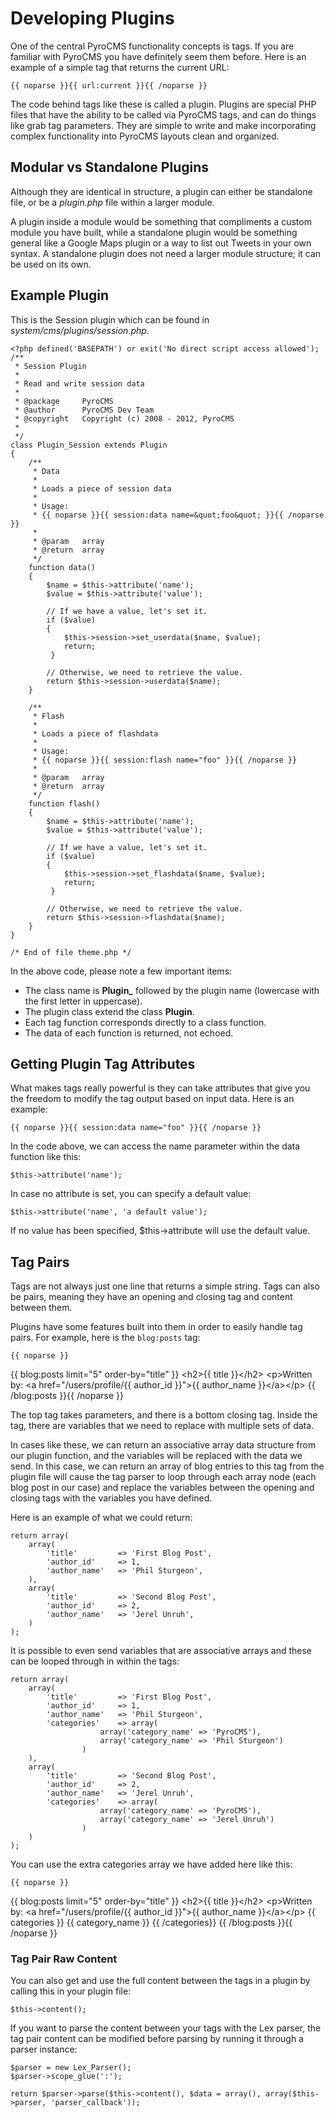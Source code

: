 # Developing Plugins

One of the central PyroCMS functionality concepts is tags. If you are familiar with PyroCMS you have definitely seem them before. Here is an example of a simple tag that returns the current URL:

	{{ noparse }}{{ url:current }}{{ /noparse }}

The code behind tags like these is called a plugin. Plugins are special PHP files that have the ability to be called via PyroCMS tags, and can do things like grab tag parameters. They are simple to write and make incorporating complex functionality into PyroCMS layouts clean and organized.

## Modular vs Standalone Plugins

Although they are identical in structure, a plugin can either be standalone file, or be a <dfn>plugin.php</dfn> file within a larger module.

A plugin inside a module would be something that compliments a custom module you have built, while a standalone plugin would be something general like a Google Maps plugin or a way to list out Tweets in your own syntax. A standalone plugin does not need a larger module structure; it can be used on its own.

## Example Plugin

This is the Session plugin which can be found in <dfn>system/cms/plugins/session.php</dfn>.

	<?php defined('BASEPATH') or exit('No direct script access allowed');
	/**
	 * Session Plugin
	 *
	 * Read and write session data
	 *
	 * @package		PyroCMS
	 * @author		PyroCMS Dev Team
	 * @copyright	Copyright (c) 2008 - 2012, PyroCMS
	 *
	 */
	class Plugin_Session extends Plugin
	{
		/**
		 * Data
		 *
		 * Loads a piece of session data
		 *
		 * Usage:
		 * {{ noparse }}{{ session:data name=&quot;foo&quot; }}{{ /noparse }}
		 *
		 * @param	array
		 * @return	array
		 */
		function data()
		{
			$name = $this->attribute('name');
			$value = $this->attribute('value');

			// If we have a value, let's set it.
			if ($value)
			{
				$this->session->set_userdata($name, $value);
				return;
			 }

			// Otherwise, we need to retrieve the value.
			return $this->session->userdata($name);
		}

		/**
		 * Flash
		 *
		 * Loads a piece of flashdata
		 *
		 * Usage:
		 * {{ noparse }}{{ session:flash name="foo" }}{{ /noparse }}
		 *
		 * @param	array
		 * @return	array
		 */
		function flash()
		{
			$name = $this->attribute('name');
			$value = $this->attribute('value');

			// If we have a value, let's set it.
			if ($value)
			{
				$this->session->set_flashdata($name, $value);
				return;
			 }

			// Otherwise, we need to retrieve the value.
			return $this->session->flashdata($name);
		}
	}

	/* End of file theme.php */

In the above code, please note a few important items:

* The class name is **Plugin_** followed by the plugin name (lowercase with the first letter in uppercase).
* The plugin class extend the class **Plugin**.
* Each tag function corresponds directly to a class function.
* The data of each function is returned, not echoed.

## Getting Plugin Tag Attributes

What makes tags really powerful is they can take attributes that give you the freedom to modify the tag output based on input data. Here is an example:

	{{ noparse }}{{ session:data name="foo" }}{{ /noparse }}

In the code above, we can access the name parameter within the data function like this:

	$this->attribute('name');

In case no attribute is set, you can specify a default value:

	$this->attribute('name', 'a default value');

If no value has been specified, $this->attribute will use the default value.

## Tag Pairs

Tags are not always just one line that returns a simple string. Tags can also be pairs, meaning they have an opening and closing tag and content between them.

Plugins have some features built into them in order to easily handle tag pairs. For example, here is the `blog:posts` tag:

    {{ noparse }}
{{ blog:posts limit="5" order-by="title" }}
    &lt;h2>{{ title }}&lt;/h2>
    &lt;p>Written by: &lt;a href="/users/profile/{{ author_id }}">{{ author_name }}&lt;/a>&lt;/p>
{{ /blog:posts }}{{ /noparse }}

The top tag takes parameters, and there is a bottom closing tag. Inside the tag, there are variables that we need to replace with multiple sets of data.

In cases like these, we can return an associative array data structure from our plugin function, and the variables will be replaced with the data we send. In this case, we can return an array of blog entries to this tag from the plugin file will cause the tag parser to loop through each array node (each blog post in our case) and replace the variables between the opening and closing tags with the variables you have defined.

Here is an example of what we could return:

	return array(
		array(
			'title'			=> 'First Blog Post',
			'author_id'		=> 1,
			'author_name'	=> 'Phil Sturgeon',
		),
		array(
			'title'			=> 'Second Blog Post',
			'author_id'		=> 2,
			'author_name'	=> 'Jerel Unruh',
		)
	);

It is possible to even send variables that are associative arrays and these can be looped through in within the tags:

	return array(
		array(
			'title'			=> 'First Blog Post',
			'author_id'		=> 1,
			'author_name'	=> 'Phil Sturgeon',
			'categories'	=> array(
						array('category_name' => 'PyroCMS'),
						array('category_name' => 'Phil Sturgeon')
					)
		),
		array(
			'title'			=> 'Second Blog Post',
			'author_id'		=> 2,
			'author_name'	=> 'Jerel Unruh',
			'categories'	=> array(
						array('category_name' => 'PyroCMS'),
						array('category_name' => 'Jerel Unruh')
					)
		)
	);

You can use the extra categories array we have added here like this:

    {{ noparse }}
{{ blog:posts limit="5" order-by="title" }}
    &lt;h2>{{ title }}&lt;/h2>
    &lt;p>Written by: &lt;a href="/users/profile/{{ author_id }}">{{ author_name }}&lt;/a>&lt;/p>
	{{ categories }}
		{{ category_name }}
	{{ /categories}}
{{ /blog:posts }}{{ /noparse }}

### Tag Pair Raw Content

You can also get and use the full content between the tags in a plugin by calling this in your plugin file:

	$this->content();

If you want to parse the content between your tags with the Lex parser, the tag pair content can be modified before parsing by running it through a parser instance:

	$parser = new Lex_Parser();
	$parser->scope_glue(':');

	return $parser->parse($this->content(), $data = array(), array($this->parser, 'parser_callback'));
